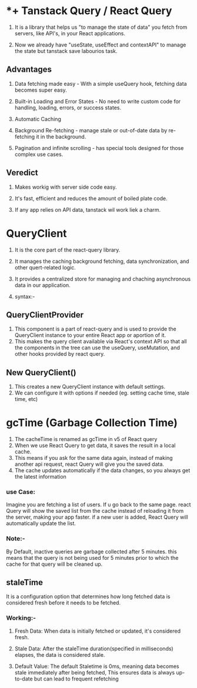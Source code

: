 # \*+ Tanstack Query / React Query

1. It is a library that helps us "to manage the state of data" you fetch from servers, like API's, in your React applications.

2. Now we already have "useState, useEffect and contextAPI" to manage the state but tanstack save labourios task.

## Advantages

1. Data fetching made easy - With a simple useQuery hook, fetching data becomes super easy.

2. Built-in Loading and Error States - No need to write custom code for handling, loading, errors, or success states.

3. Automatic Caching

4. Background Re-fetching - manage stale or out-of-date data by re-fetching
   it in the background.

5. Pagination and infinite scrolling - has special tools designed for those complex use cases.

## Veredict

1. Makes workig with server side code easy.

2. It's fast, efficient and reduces the amount of boiled plate code.

3. If any app relies on API data, tanstack wil work liek a charm.

# QueryClient

1. It is the core part of the react-query library.
2. It manages the caching background fetching, data synchronization, and other quert-related logic.
3. It provides a centralized store for managing and chaching asynchronous data in our application.
4. syntax:-

   <QueryClientProvider client={queryClinet}>
   <RouterProvider router={router}></RouterProvider>
   </QueryClientProvider>

## QueryClientProvider

1. This component is a part of react-query and is used to provide the QueryClient instance to your entire React app or aportion of it.
2. This makes the query client available via React's context API so that all the components in the tree can use the useQuery, useMutation, and other hooks provided by react query.

## New QueryClient()

1. This creates a new QueryClient instance with default settings.
2. We can configure it with options if needed (eg. setting cache time, stale time, etc)

# gcTime (Garbage Collection Time)

1. The cacheTime is renamed as gcTime in v5 of React query
2. When we use React Query to get data, it saves the result in a local cache.
3. This means if you ask for the same data again, instead of making another api request, react Query will give you the saved data.
4. The cache updates automatically if the data changes, so you always get the latest information

### use Case:

Imagine you are fetching a list of users. If u go back to the same page. react Query will show the saved list from the cache instead of reloading it from the server, making your app faster. if a new user is added, React Query will automatically update the list.

### Note:-

By Default, inactive queries are garbage collected after 5 minutes. this means that the query is not being used for 5 minutes prior to which the cache for that query will be cleaned up.

## staleTime

It is a configuration option that determines how long fetched data is considered fresh before it needs to be fetched.

### Working:-

1. Fresh Data: When data is initially fetched or updated, it's considered fresh.

2. Stale Data: After the staleTime duration(specified in milliseconds) elapses, the data is considered stale.

3. Default Value: The default Staletime is 0ms, meaning data becomes stale immediately after being fetched, This ensures data is always up-to-date but can lead to frequent refetching
